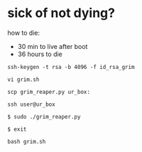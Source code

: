 # sick of not dying?

how to die:

- 30 min to live after boot
- 36 hours to die


```
ssh-keygen -t rsa -b 4096 -f id_rsa_grim

vi grim.sh 

scp grim_reaper.py ur_box:

ssh user@ur_box

$ sudo ./grim_reaper.py

$ exit

bash grim.sh

```
